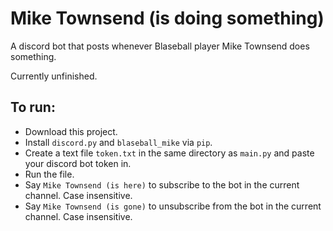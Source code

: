 # Mike Townsend (is doing something)

A discord bot that posts whenever Blaseball player Mike Townsend does something.

Currently unfinished.

## To run:
- Download this project.
- Install `discord.py` and `blaseball_mike` via `pip`.
- Create a text file `token.txt` in the same directory as `main.py` and paste your discord bot token in.
- Run the file.
- Say `Mike Townsend (is here)` to subscribe to the bot in the current channel. Case insensitive.
- Say `Mike Townsend (is gone)` to unsubscribe from the bot in the current channel. Case insensitive.